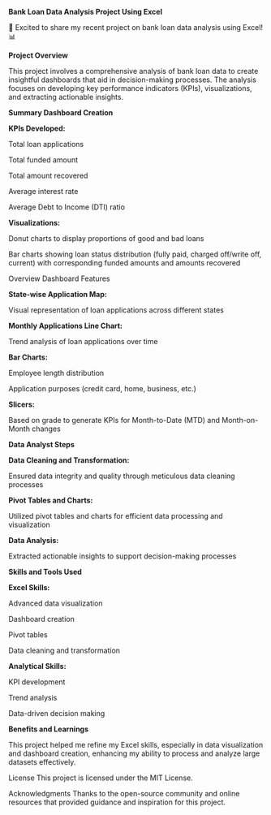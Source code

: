 **Bank Loan Data Analysis Project Using Excel**

🚀 Excited to share my recent project on bank loan data analysis using Excel! 📊

**Project Overview**

This project involves a comprehensive analysis of bank loan data to create insightful dashboards that aid in decision-making processes. The analysis focuses on developing key performance indicators (KPIs), visualizations, and extracting actionable insights.

**Summary Dashboard Creation**

**KPIs Developed:**

Total loan applications

Total funded amount

Total amount recovered

Average interest rate

Average Debt to Income (DTI) ratio

**Visualizations:**

Donut charts to display proportions of good and bad loans

Bar charts showing loan status distribution (fully paid, charged off/write off, current) with corresponding funded amounts and amounts recovered

Overview Dashboard Features

**State-wise Application Map:**

Visual representation of loan applications across different states

**Monthly Applications Line Chart:**

Trend analysis of loan applications over time

**Bar Charts:**

Employee length distribution

Application purposes (credit card, home, business, etc.)

**Slicers:**

Based on grade to generate KPIs for Month-to-Date (MTD) and Month-on-Month changes

**Data Analyst Steps**

**Data Cleaning and Transformation:**

Ensured data integrity and quality through meticulous data cleaning processes

**Pivot Tables and Charts:**

Utilized pivot tables and charts for efficient data processing and visualization

**Data Analysis:**

Extracted actionable insights to support decision-making processes

**Skills and Tools Used**

**Excel Skills:**

Advanced data visualization

Dashboard creation

Pivot tables

Data cleaning and transformation

**Analytical Skills:**

KPI development

Trend analysis

Data-driven decision making

**Benefits and Learnings**

This project helped me refine my Excel skills, especially in data visualization and dashboard creation, enhancing my ability to process and analyze large datasets effectively.

License
This project is licensed under the MIT License.

Acknowledgments
Thanks to the open-source community and online resources that provided guidance and inspiration for this project.
